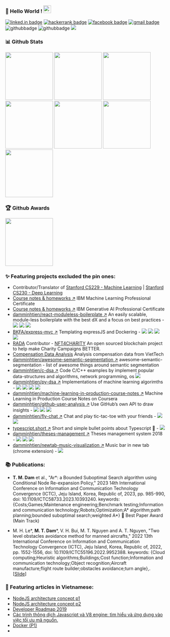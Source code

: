 ### 👋 Hello World !  <img src="https://github.com/TheDudeThatCode/TheDudeThatCode/blob/master/Assets/Earth.gif" width="24px">

[![linked.in badge](https://img.shields.io/badge/LinkedIn-%230077B5.svg?&style=flat-square&logo=linkedin&logoColor=white)](https://www.linkedin.com/in/damminhtien)
[![hackerrank badge](https://img.shields.io/badge/-Hackerrank-2EC866?style=flat-square&logo=HackerRank&logoColor=white)](https://www.hackerrank.com/damminhtien)
[![facebook badge](https://img.shields.io/badge/Facebook-%231877F2.svg?&style=flat-square&logo=facebook&logoColor=white)](https://www.facebook.com/bkfateam)
[![gmail badge](https://img.shields.io/badge/-Gmail-c14438?style=flat-square&logo=Gmail&logoColor=white&link=mailto:damminhtienchl@gmail.com)](mailto:damminhtienchl@gmail.com)
![githubbadge](https://img.shields.io/github/followers/damminhtien?style=social)
![githubbadge](https://img.shields.io/github/stars/damminhtien?style=social)
![](https://komarev.com/ghpvc/?username=damminhtien&color=brightgreen&style=flat)


### 📊 Github Stats
<div height=600>
<img height='150' src="http://github-profile-summary-cards.vercel.app/api/cards/profile-details?username=damminhtien&theme=aura"/>
<img height='150' src="http://github-profile-summary-cards.vercel.app/api/cards/productive-time?username=damminhtien&theme=aura"/>
<img height='150' src="http://github-profile-summary-cards.vercel.app/api/cards/repos-per-language?username=damminhtien&theme=aura"/>
<img height='150' src="http://github-profile-summary-cards.vercel.app/api/cards/most-commit-language?username=damminhtien&theme=aura"/>
<img height='150' src="http://github-profile-summary-cards.vercel.app/api/cards/stats?username=damminhtien&theme=aura"/>

<img height='150' src="https://github-readme-stats.vercel.app/api?username=damminhtien&theme=blue_navy&show_icons=true&count_private=true&include_all_commits=true&hide_border=true"/>
<img height='150' src="https://github-readme-streak-stats.herokuapp.com/?user=damminhtien&hide_border=true&theme=dark"/>
</div>


### :trophy: Github Awards
<p align="left"> 
	<img height='150' src="https://github-profile-trophy.vercel.app/?username=damminhtien&theme=nord"/>
</p>


### :sparkles: Featuring projects excluded the pin ones:
* Contributor/Translator of [Stanford CS229 - Machine Learning](https://stanford.edu/~shervine/l/vi/teaching/cs-229/cheatsheet-supervised-learning) |  [Stanford CS230 - Deep Learning](https://stanford.edu/~shervine/l/vi/teaching/cs-230/cheatsheet-convolutional-neural-networks) 
* [Course notes & homeworks :arrow_upper_right:](https://github.com/damminhtien/machine-learning-ibm) IBM Machine Learning Professional Certificate
* [Course notes & homeworks :arrow_upper_right:](https://damminhtien.notion.site/IBM-Generative-AI-Professional-Certificate-19ad5cc29c22806b82c8f40239d197e9) IBM Generative AI Professional Certificate
* [damminhtien/react-moduleless-boilerplate :arrow_upper_right:](https://github.com/damminhtien/react-moduleless-boilerplate) An easily scalable, module-less boilerplate with the best dX and a focus on best practices - <img src="https://img.shields.io/badge/react%20-%2320232a.svg?&style=flat-square&logo=react&logoColor=%2361DAFB"/> <img src="https://img.shields.io/badge/redux%20-%23593d88.svg?&style=flat-square&logo=redux&logoColor=white"/> <img src="https://img.shields.io/badge/material%20ui%20-%230081CB.svg?&style=flat-square&logo=material-ui&logoColor=white"/>
* [BKFA/express-mvc :arrow_upper_right:](https://github.com/BKFA/express-mvc) Templating expressJS and Dockering - <img src="https://img.shields.io/badge/node.js%20-%2343853D.svg?&style=flat-square&logo=node.js&logoColor=white"/> <img src="https://img.shields.io/badge/express.js%20-%23404d59.svg?&style=flat-square"/> <img src ="https://img.shields.io/badge/MongoDB-%234ea94b.svg?&style=flat-square&logo=mongodb&logoColor=white"/> <img src="https://img.shields.io/badge/docker%20-%230db7ed.svg?&style=flat-square&logo=docker&logoColor=white"/>
* [RADA](https://rada.network/) Contributor - [NFT4CHARITY](https://github.com/rada-network/nft4charity) An open sourced blockchain project to help make Charity Campaigns BETTER.
* [Compensation Data Analysis](https://www.kaggle.com/damminhtienchl/compensation-analysis) Analysis compensation data from VietTech
* [damminhtien/awesome-semantic-segmentation :arrow_upper_right:](https://github.com/damminhtien/awesome-semantic-segmentation) awesome-semantic-segmentation - list of awesome things around semantic segmentation
* [damminhtien/c-dsa :arrow_upper_right:](https://github.com/damminhtien/c-dsa) Code C/C++ examples by implement popular data-structures and algorithms, network programming, os <img src="https://img.shields.io/badge/c++%20-%2300599C.svg?&style=flat-square&logo=c%2B%2B&ogoColor=white"/>
* [damminhtien/py-dsa :arrow_upper_right:](https://github.com/damminhtien/py-dsa) Implementations of machine learning algorimths - <img src="https://img.shields.io/badge/python%20-%2314354C.svg?&style=flat-square&logo=python&logoColor=white"/> <img src="https://img.shields.io/badge/numpy%20-%23013243.svg?&style=flat-square&logo=numpy&logoColor=white" /> <img src="https://img.shields.io/badge/Keras%20-%23D00000.svg?&style=flat-square&logo=Keras&logoColor=white"/> <img src="https://img.shields.io/badge/PyTorch%20-%23EE4C2C.svg?&style=flat-square&logo=PyTorch&logoColor=white" />
* [damminhtien/machine-learning-in-production-course-notes :arrow_upper_right:](https://github.com/damminhtien/machine-learning-in-production-course-notes) Machine Learning in Production Course Notes on Coursera
* [damminhtien/github-user-analysis :arrow_upper_right:](https://github.com/damminhtien/github-user-analysis) Use GitHub’s own API to draw insights - <img src="https://img.shields.io/badge/python%20-%2314354C.svg?&style=flat-square&logo=python&logoColor=white"/> <img src="https://img.shields.io/badge/django%20-%23092E20.svg?&style=flat-square&logo=django&logoColor=white"/> <img src="https://img.shields.io/badge/heroku%20-%23430098.svg?&style=flat-square&logo=heroku&logoColor=white"/>
* [damminhtien/fly-chat :arrow_upper_right:](https://github.com/damminhtien/fly-chat) Chat and play tic-tac-toe with your friends - <img src="https://img.shields.io/badge/javascript%20-%23323330.svg?&style=flat-square&logo=javascript&logoColor=%23F7DF1E"/> <img src="https://img.shields.io/badge/heroku%20-%23430098.svg?&style=flat-square&logo=heroku&logoColor=white"/>
* [typescript.short :arrow_upper_right:](https://github.com/damminhtien/typescript.short) Short and simple bullet points about Typescript 💛 - <img src ="https://img.shields.io/badge/TypeScript-007ACC?style=flat-squar&logo=typescript&logoColor=white"/>
* [damminhtien/theses-management :arrow_upper_right:](https://github.com/damminhtien/theses-management) Theses management system 2018 - <img src ="https://img.shields.io/badge/postgres-%23316192.svg?&style=flat-square&logo=postgresql&logoColor=white"/> <img src="https://img.shields.io/badge/node.js%20-%2343853D.svg?&style=flat-square&logo=node.js&logoColor=white"/> <img src="https://img.shields.io/badge/express.js%20-%23404d59.svg?&style=flat-square"/>
* [damminhtien/newtab-music-visualization :arrow_upper_right:](https://github.com/damminhtien/newtab-music-visualization) Music bar in new tab (chrome extension) - <img src="https://img.shields.io/badge/javascript%20-%23323330.svg?&style=flat-square&logo=javascript&logoColor=%23F7DF1E"/>

### 📚 Publications:
* **T. M. Dam** et al., "Ar*: a Bounded Suboptimal Search algorithm using Conditional Node Re-expansion Policy," 2023 14th International Conference on Information and Communication Technology Convergence (ICTC), Jeju Island, Korea, Republic of, 2023, pp. 985-990, doi: 10.1109/ICTC58733.2023.10393240. keywords: {Costs;Games;Maintenance engineering;Benchmark testing;Information and communication technology;Robots;Optimization;A* algorithm;path planning;bounded suboptimal search;weighted A*} 🌟 Best Paper Award (Main Track)

* M. H. Le*, **M. T. Dam***, V. H. Bui, M. T. Nguyen and A. T. Nguyen, "Two level obstacles avoidance method for manned aircrafts," 2022 13th International Conference on Information and Communication Technology Convergence (ICTC), Jeju Island, Korea, Republic of, 2022, pp. 1552-1556, doi: 10.1109/ICTC55196.2022.9952388. keywords: {Cloud computing;Heuristic algorithms;Buildings;Cost function;Information and communication technology;Object recognition;Aircraft manufacture;flight route builder;obstacles avoidance;turn angle},. [[Slide](https://github.com/damminhtien/ICTC2022)]

### 📰 Featuring articles in Vietnamese:
* [NodeJS architecture concept p1](https://www.facebook.com/notes/680081102909840/)
* [NodeJS architecture concept p2](https://www.facebook.com/notes/394750398356747/)
* [Developer Roadmap 2019](https://www.facebook.com/notes/255497452550795/)
* [Các trình thông dịch Javascript và V8 engine: tìm hiểu và ứng dụng vào việc tối ưu mã nguồn.](https://www.facebook.com/notes/931727997317538/)
* [Docker (P1)](https://www.facebook.com/notes/339691677127316/)
* 
